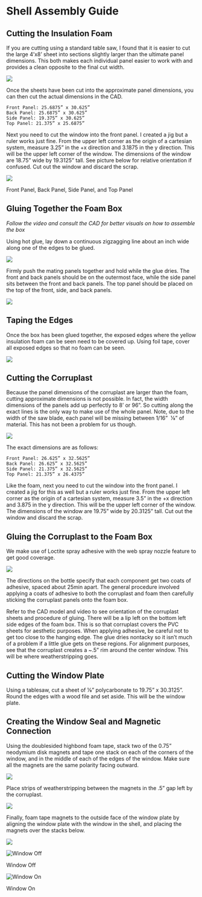 # Shell Assembly Guide

## Cutting the Insulation Foam

If you are cutting using a standard table saw, I found that it is easier to cut the large 4’x8’ sheet into sections slightly larger than the ultimate panel dimensions. This both makes each individual panel easier to work with and provides a clean opposite to the final cut width.

![](../Imgs/shell-assembly-guide/cutting-insulation-foam.png)

Once the sheets have been cut into the approximate panel dimensions, you can then cut the actual dimensions in the CAD.

```
Front Panel: 25.6875” x 30.625”
Back Panel: 25.6875” x 30.625”
Side Panel: 19.375” x 30.625”
Top Panel: 21.375” x 25.6875”
```

Next you need to cut the window into the front panel. I created a jig but a ruler works just fine. From the upper left corner as the origin of a cartesian system, measure 3.25” in the +x direction and 3.1875 in the ­y direction. This will be the upper left corner of the window. The dimensions of the window are 18.75” wide by 19.3125” tall. See picture below for relative orientation if confused. Cut out the window and discard the scrap.

![](../Imgs/shell-assembly-guide/cut-front-window.png)

Front Panel, Back Panel, Side Panel, and Top Panel

## Gluing Together the Foam Box

*Follow the video and consult the CAD for better visuals on how to assemble the box*

Using hot glue, lay down a continuous zigzagging line about an inch wide along one of the edges to be glued.

![](../Imgs/shell-assembly-guide/gluing-foam-box.png)

Firmly push the mating panels together and hold while the glue dries. The front and back panels should be on the outermost face, while the side panel sits between the front and back panels. The top panel should be placed on the top of the front, side, and back panels.

![](../Imgs/shell-assembly-guide/gluing-foam-box2.png)

## Taping the Edges

Once the box has been glued together, the exposed edges where the yellow insulation foam can be seen need to be covered up. Using foil tape, cover all exposed edges so that no foam can be seen.

![](../Imgs/shell-assembly-guide/taping-edges.png)

## Cutting the Corruplast

Because the panel dimensions of the corruplast are larger than the foam, cutting approximate dimensions is not possible. In fact, the width dimensions of the panels add up perfectly to 8’ or 96”. So cutting along the exact lines is the only way to make use of the whole panel. Note, due to the width of the saw blade, each panel will be missing between 1/16” ­ 1⁄8” of material. This has not been a problem for us though.

![](../Imgs/shell-assembly-guide/cutting-corruplast.png)

The exact dimensions are as follows:

```
Front Panel: 26.625” x 32.5625”
Back Panel: 26.625” x 32.5625”
Side Panel: 21.375” x 32.5625”
Top Panel: 21.375” x 26.4375”
```

Like the foam, next you need to cut the window into the front panel. I created a jig for this as well but a ruler works just fine. From the upper left corner as the origin of a cartesian system, measure 3.5” in the +x direction and 3.875 in the ­y direction. This will be the upper left corner of the window. The dimensions of the window are 19.75” wide by 20.3125” tall. Cut out the window and discard the scrap.

## Gluing the Corruplast to the Foam Box

We make use of Loctite spray adhesive with the web spray nozzle feature to get good coverage.

![](../Imgs/shell-assembly-guide/loctite.png)

The directions on the bottle specify that each component get two coats of adhesive, spaced about 2­5min apart. The general procedure involved applying a coats of adhesive to both the corruplast and foam then carefully sticking the corruplast panels onto the foam box.

Refer to the CAD model and video to see orientation of the corruplast sheets and procedure of gluing. There will be a lip left on the bottom left side edges of the foam box. This is so that corruplast covers the PVC sheets for aesthetic purposes. When applying adhesive, be careful not to get too close to the hanging edge. The glue dries non­tacky so it isn’t much of a problem if a little glue gets on these regions. For alignment purposes, see that the corruplast creates a ~.5” rim around the center window. This will be where weatherstripping goes.

## Cutting the Window Plate

Using a tablesaw, cut a sheet of 1⁄8” polycarbonate to 19.75” x 30.3125”. Round the edges with a wood file and set aside. This will be the window plate.

## Creating the Window Seal and Magnetic Connection

Using the double­sided high­bond foam tape, stack two of the 0.75” neodymium disk magnets and tape one stack on each of the corners of the window, and in the middle of each of the edges of the window. Make sure all the magnets are the same polarity facing outward.

![](../Imgs/shell-assembly-guide/window-seal1.png)

Place strips of weatherstripping between the magnets in the .5” gap left by the corruplast.

![](../Imgs/shell-assembly-guide/window-seal2.png)

Finally, foam tape magnets to the outside face of the window plate by aligning the window plate with the window in the shell, and placing the magnets over the stacks below.

![](../Imgs/shell-assembly-guide/window-seal3.png)

![Window Off](../Imgs/shell-assembly-guide/window-off.png)

Window Off

![Window On](../Imgs/shell-assembly-guide/window-on.png)

Window On

